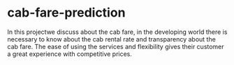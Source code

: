 # cab-fare-prediction
In this projectwe discuss about the cab fare, in the developing world there is necessary to know about the cab rental rate and transparency about the cab fare. The ease of using the services and flexibility gives their customer a great experience with competitive prices.   
